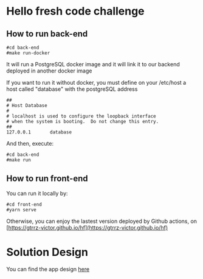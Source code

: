 # Hello fresh code challenge

## How to run back-end

```
#cd back-end
#make run-docker
```
It will run a PostgreSQL docker image and it will link it to our backend deployed in another docker image

If you want to run it without docker, you must define on your /etc/host a host called "database" with the postgreSQL address
```
##
# Host Database
#
# localhost is used to configure the loopback interface
# when the system is booting.  Do not change this entry.
##
127.0.0.1       database
```
And then, execute:

```
#cd back-end
#make run
```

## How to run front-end

You can run it locally by:

```
#cd front-end
#yarn serve
```

Otherwise, you can enjoy the lastest version deployed by Github actions, on [https://gtrrz-victor.github.io/hf](https://gtrrz-victor.github.io/hf)

# Solution Design

You can find the app design [here](./design.md)
